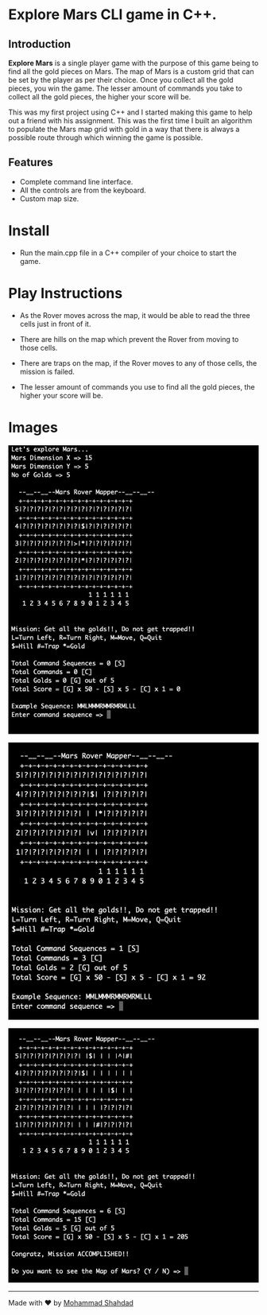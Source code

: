 # Explore Mars CLI game in C++.

## Introduction
**Explore Mars**  is a single player game with the purpose of this game being to find all the gold pieces on Mars. The map of Mars is a custom grid that can be set by the player as per their choice. Once you collect all the gold pieces, you win the game. The lesser amount of commands you take to collect all the gold pieces, the higher your score will be.

This was my first project using C++ and I started making this game to help out a friend with his assignment.
This was the first time I built an algorithm to populate the Mars map grid with gold in a way that there is always a possible route through which winning the game is possible.

## Features

* Complete command line interface.
* All the controls are from the keyboard.
* Custom map size.

# Install

* Run the main.cpp file in a C++ compiler of your choice to start the game.

# Play Instructions

* As the Rover moves across the map, it would be able to read the three cells just in front of it.

* There are hills on the map which prevent the Rover from moving to those cells.

* There are traps on the map, if the Rover moves to any of those cells, the mission is failed.

* The lesser amount of commands you use to find all the gold pieces, the higher your score will be.

# Images

![game-start](./game-start.png)

![collect-gold](./collect-gold.png)

![mission-complete](./mission-complete.png)


----
Made with ❤️ by [Mohammad Shahdad](https://github.com/MohammadShahdad)
